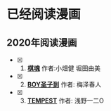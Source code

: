# 已经阅读漫画

## 2020年阅读漫画
- [x] 1. **[棋魂](./comics/2021/棋魂.md)**  作者:小畑健 堀田由美
- [x] 2. **[BOY圣子到](./comics/2021/BOY圣子到.md)**  作者: 梅泽春人
- [x] 3. **[TEMPEST](./comics/2021/TEMPEST.md)**  作者: 浅野一二O

